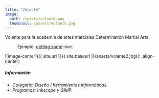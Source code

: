 ```yaml
---
title: "Volante"
image: 
  path: /assets/volante.png
  thumbnail: /assets/volante.png
---
```


Volante para la academia de artes marciales Determination Martial Arts.

<figure class="align-center">
  <a href="#"><img src="{{ site.url }}{{ site.baseurl }}/assets/volante2.png" alt=""></a>
  <figcaption>Ejemplo. <a href="#">getting some</a> love.</figcaption>
</figure> 

![image-center]({{ site.url }}{{ site.baseurl }}/assets/volante2.jpg){: .align-center}

##### _Información_
- _Categoría: Diseño / herramientas informáticas._
- _Programas: Inkscape y GIMP._
